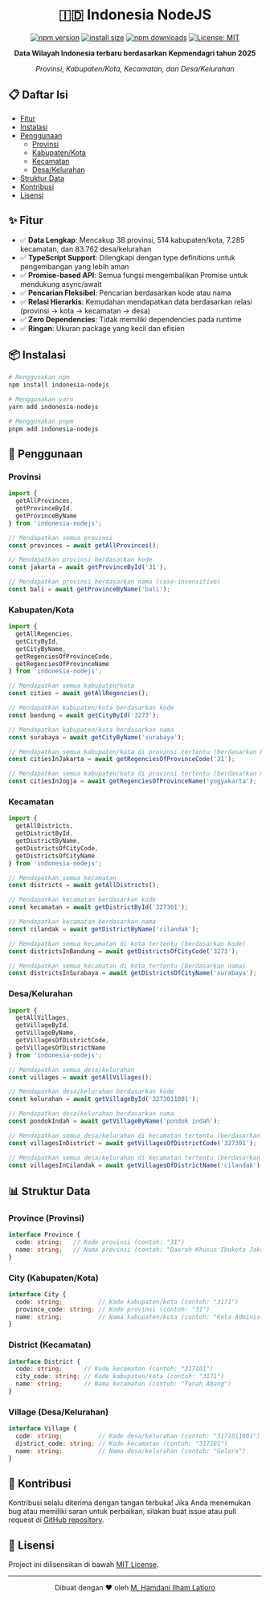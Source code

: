 <div align="center">

# 🇮🇩 Indonesia NodeJS

[![npm version](https://img.shields.io/npm/v/indonesia-nodejs.svg?style=flat-square)](https://www.npmjs.org/package/indonesia-nodejs)
[![install size](https://img.shields.io/bundlephobia/min/indonesia-nodejs?style=flat-square)](https://packagephobia.com/result?p=indonesia-nodejs)
[![npm downloads](https://img.shields.io/npm/dm/indonesia-nodejs.svg?style=flat-square)](https://npm-stat.com/charts.html?package=indonesia-nodejs)
[![License: MIT](https://img.shields.io/badge/License-MIT-yellow.svg?style=flat-square)](https://opensource.org/licenses/MIT)

**Data Wilayah Indonesia terbaru berdasarkan Kepmendagri tahun 2025**

*Provinsi, Kabupaten/Kota, Kecamatan, dan Desa/Kelurahan*

</div>

## 📋 Daftar Isi

- [Fitur](#-fitur)
- [Instalasi](#-instalasi)
- [Penggunaan](#-penggunaan)
  - [Provinsi](#provinsi)
  - [Kabupaten/Kota](#kabupatenkota)
  - [Kecamatan](#kecamatan)
  - [Desa/Kelurahan](#desakelurahan)
- [Struktur Data](#-struktur-data)
- [Kontribusi](#-kontribusi)
- [Lisensi](#-lisensi)

## ✨ Fitur

- ✅ **Data Lengkap**: Mencakup 38 provinsi, 514 kabupaten/kota, 7.285 kecamatan, dan 83.762 desa/kelurahan
- ✅ **TypeScript Support**: Dilengkapi dengan type definitions untuk pengembangan yang lebih aman
- ✅ **Promise-based API**: Semua fungsi mengembalikan Promise untuk mendukung async/await
- ✅ **Pencarian Fleksibel**: Pencarian berdasarkan kode atau nama
- ✅ **Relasi Hierarkis**: Kemudahan mendapatkan data berdasarkan relasi (provinsi → kota → kecamatan → desa)
- ✅ **Zero Dependencies**: Tidak memiliki dependencies pada runtime
- ✅ **Ringan**: Ukuran package yang kecil dan efisien

## 📦 Instalasi

```bash
# Menggunakan npm
npm install indonesia-nodejs

# Menggunakan yarn
yarn add indonesia-nodejs

# Menggunakan pnpm
pnpm add indonesia-nodejs
```

## 🚀 Penggunaan

### Provinsi

```typescript
import { 
  getAllProvinces, 
  getProvinceById, 
  getProvinceByName 
} from 'indonesia-nodejs';

// Mendapatkan semua provinsi
const provinces = await getAllProvinces();

// Mendapatkan provinsi berdasarkan kode
const jakarta = await getProvinceById('31');

// Mendapatkan provinsi berdasarkan nama (case-insensitive)
const bali = await getProvinceByName('bali');
```

### Kabupaten/Kota

```typescript
import { 
  getAllRegencies, 
  getCityById, 
  getCityByName,
  getRegenciesOfProvinceCode,
  getRegenciesOfProvinceName 
} from 'indonesia-nodejs';

// Mendapatkan semua kabupaten/kota
const cities = await getAllRegencies();

// Mendapatkan kabupaten/kota berdasarkan kode
const bandung = await getCityById('3273');

// Mendapatkan kabupaten/kota berdasarkan nama
const surabaya = await getCityByName('surabaya');

// Mendapatkan semua kabupaten/kota di provinsi tertentu (berdasarkan kode)
const citiesInJakarta = await getRegenciesOfProvinceCode('31');

// Mendapatkan semua kabupaten/kota di provinsi tertentu (berdasarkan nama)
const citiesInJogja = await getRegenciesOfProvinceName('yogyakarta');
```

### Kecamatan

```typescript
import { 
  getAllDistricts, 
  getDistrictById, 
  getDistrictByName,
  getDistrictsOfCityCode,
  getDistrictsOfCityName 
} from 'indonesia-nodejs';

// Mendapatkan semua kecamatan
const districts = await getAllDistricts();

// Mendapatkan kecamatan berdasarkan kode
const kecamatan = await getDistrictById('327301');

// Mendapatkan kecamatan berdasarkan nama
const cilandak = await getDistrictByName('cilandak');

// Mendapatkan semua kecamatan di kota tertentu (berdasarkan kode)
const districtsInBandung = await getDistrictsOfCityCode('3273');

// Mendapatkan semua kecamatan di kota tertentu (berdasarkan nama)
const districtsInSurabaya = await getDistrictsOfCityName('surabaya');
```

### Desa/Kelurahan

```typescript
import { 
  getAllVillages, 
  getVillageById, 
  getVillageByName,
  getVillagesOfDistrictCode,
  getVillagesOfDistrictName 
} from 'indonesia-nodejs';

// Mendapatkan semua desa/kelurahan
const villages = await getAllVillages();

// Mendapatkan desa/kelurahan berdasarkan kode
const kelurahan = await getVillageById('3273011001');

// Mendapatkan desa/kelurahan berdasarkan nama
const pondokIndah = await getVillageByName('pondok indah');

// Mendapatkan semua desa/kelurahan di kecamatan tertentu (berdasarkan kode)
const villagesInDistrict = await getVillagesOfDistrictCode('327301');

// Mendapatkan semua desa/kelurahan di kecamatan tertentu (berdasarkan nama)
const villagesInCilandak = await getVillagesOfDistrictName('cilandak');
```

## 📊 Struktur Data

### Province (Provinsi)

```typescript
interface Province {
  code: string;   // Kode provinsi (contoh: "31")
  name: string;   // Nama provinsi (contoh: "Daerah Khusus Ibukota Jakarta")
}
```

### City (Kabupaten/Kota)

```typescript
interface City {
  code: string;          // Kode kabupaten/kota (contoh: "3171")
  province_code: string; // Kode provinsi (contoh: "31")
  name: string;          // Nama kabupaten/kota (contoh: "Kota Administrasi Jakarta Pusat")
}
```

### District (Kecamatan)

```typescript
interface District {
  code: string;      // Kode kecamatan (contoh: "317101")
  city_code: string; // Kode kabupaten/kota (contoh: "3171")
  name: string;      // Nama kecamatan (contoh: "Tanah Abang")
}
```

### Village (Desa/Kelurahan)

```typescript
interface Village {
  code: string;          // Kode desa/kelurahan (contoh: "3171011001")
  district_code: string; // Kode kecamatan (contoh: "317101")
  name: string;          // Nama desa/kelurahan (contoh: "Gelora")
}
```

## 🤝 Kontribusi

Kontribusi selalu diterima dengan tangan terbuka! Jika Anda menemukan bug atau memiliki saran untuk perbaikan, silakan buat issue atau pull request di [GitHub repository](https://github.com/dhank77/indonesia-nodejs).

## 📄 Lisensi

Project ini dilisensikan di bawah [MIT License](https://opensource.org/licenses/MIT).

---

<div align="center">

Dibuat dengan ❤️ oleh [M. Hamdani Ilham Latjoro](https://github.com/dhank77)

</div>